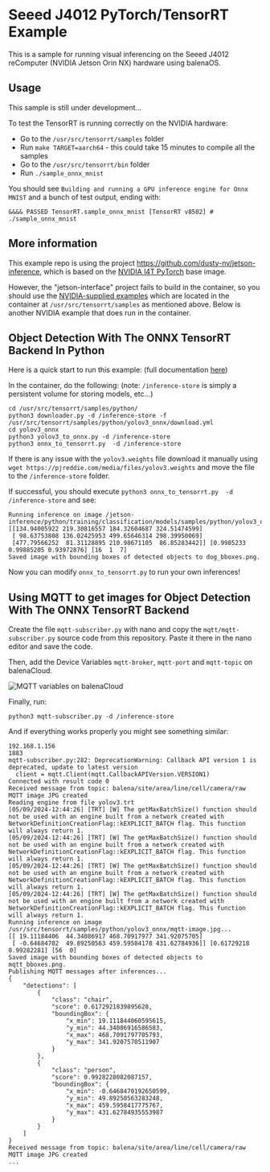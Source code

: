 # Seeed J4012 PyTorch/TensorRT Example

This is a sample for running visual inferencing on the Seeed J4012 reComputer (NVIDIA Jetson Orin NX) hardware using balenaOS.

## Usage

This sample is still under development...

To test the TensorRT is running correctly on the NVIDIA hardware:

- Go to the `/usr/src/tensorrt/samples` folder
- Run `make TARGET=aarch64` - this could take 15 minutes to compile all the samples
- Go to the `/usr/src/tensorrt/bin` folder
- Run `./sample_onnx_mnist`

You should see `Building and running a GPU inference engine for Onnx MNIST` and a bunch of test output, ending with:

`&&&& PASSED TensorRT.sample_onnx_mnist [TensorRT v8502] # ./sample_onnx_mnist`

## More information


This example repo is using the project https://github.com/dusty-nv/jetson-inference, which is based on the [NVIDIA l4T PyTorch](https://catalog.ngc.nvidia.com/orgs/nvidia/containers/l4t-pytorch) base image.

However, the "jetson-interface" project fails to build in the container, so you should use the [NVIDIA-supplied examples](https://docs.nvidia.com/deeplearning/tensorrt/archives/tensorrt-713/sample-support-guide/index.html#samples) which are located in the container at `/usr/src/tensorrt/samples` as mentioned above. Below is another NVIDIA example that does run in the container.

## Object Detection With The ONNX TensorRT Backend In Python 

Here is a quick start to run this example: (full documentation [here](https://docs.nvidia.com/deeplearning/tensorrt/archives/tensorrt-713/sample-support-guide/index.html#yolov3_onnx))

In the container, do the following: (note: `/inference-store` is simply a persistent volume for storing models, etc...)

```
cd /usr/src/tensorrt/samples/python/
python3 downloader.py -d /inference-store -f /usr/src/tensorrt/samples/python/yolov3_onnx/download.yml
cd yolov3_onnx
python3 yolov3_to_onnx.py -d /inference-store
python3 onnx_to_tensorrt.py  -d /inference-store
```

If there is any issue with the `yolov3.weights` file download it manually using `wget https://pjreddie.com/media/files/yolov3.weights` and move the file to the `/inference-store` folder.

If successful, you should execute `python3 onnx_to_tensorrt.py  -d /inference-store` and see:

```
Running inference on image /jetson-inference/python/training/classification/models/samples/python/yolov3_onnx/dog.jpg...
[[134.94005922 219.30816557 184.32604687 324.51474599]
 [ 98.63753808 136.02425953 499.65646314 298.39950069]
 [477.79566252  81.31128895 210.98671105  86.85283442]] [0.9985233  0.99885205 0.93972876] [16  1  7]
Saved image with bounding boxes of detected objects to dog_bboxes.png.
```

Now you can modify `onnx_to_tensorrt.py` to run your own inferences!

## Using MQTT to get images for Object Detection With The ONNX TensorRT Backend

Create the file `mqtt-subscriber.py` with nano and copy the `mqtt/mqtt-subscriber.py` source code from this repository. Paste it there in the nano editor and save the code.

Then, add the Device Variables `mqtt-broker`, `mqtt-port` and `mqtt-topic` on balenaCloud.

![MQTT variables on balenaCloud](https://github.com/mpous/J4012-pytorch-mqtt/assets/173156/e9ef1fc6-5109-4d6a-9ffb-a8e07d8d6f84)

Finally, run:

```
python3 mqtt-subscriber.py -d /inference-store
``` 

And if everything works properly you might see something similar:

```
192.168.1.156
1883
mqtt-subscriber.py:282: DeprecationWarning: Callback API version 1 is deprecated, update to latest version
  client = mqtt.Client(mqtt.CallbackAPIVersion.VERSION1)
Connected with result code 0
Received message from topic: balena/site/area/line/cell/camera/raw 
MQTT image JPG created
Reading engine from file yolov3.trt
[05/09/2024-12:44:26] [TRT] [W] The getMaxBatchSize() function should not be used with an engine built from a network created with NetworkDefinitionCreationFlag::kEXPLICIT_BATCH flag. This function will always return 1.
[05/09/2024-12:44:26] [TRT] [W] The getMaxBatchSize() function should not be used with an engine built from a network created with NetworkDefinitionCreationFlag::kEXPLICIT_BATCH flag. This function will always return 1.
[05/09/2024-12:44:26] [TRT] [W] The getMaxBatchSize() function should not be used with an engine built from a network created with NetworkDefinitionCreationFlag::kEXPLICIT_BATCH flag. This function will always return 1.
[05/09/2024-12:44:26] [TRT] [W] The getMaxBatchSize() function should not be used with an engine built from a network created with NetworkDefinitionCreationFlag::kEXPLICIT_BATCH flag. This function will always return 1.
Running inference on image /usr/src/tensorrt/samples/python/yolov3_onnx/mqtt-image.jpg...
[[ 19.11184406  44.34086917 468.70917977 341.92075705]
 [ -0.64684702  49.89250563 459.59584178 431.62784936]] [0.61729218 0.99282281] [56  0]
Saved image with bounding boxes of detected objects to mqtt_bboxes.png.
Publishing MQTT messages after inferences...
{
    "detections": [
        {
            "class": "chair",
            "score": 0.6172921839895628,
            "boundingBox": {
                "x_min": 19.111844060595615,
                "y_min": 44.34086916586583,
                "x_max": 468.7091797705793,
                "y_max": 341.9207570511907
            }
        },
        {
            "class": "person",
            "score": 0.9928228082087157,
            "boundingBox": {
                "x_min": -0.6468470192650599,
                "y_min": 49.89250563283248,
                "x_max": 459.5958417775767,
                "y_max": 431.62784935553987
            }
        }
    ]
}
Received message from topic: balena/site/area/line/cell/camera/raw 
MQTT image JPG created
...

```
